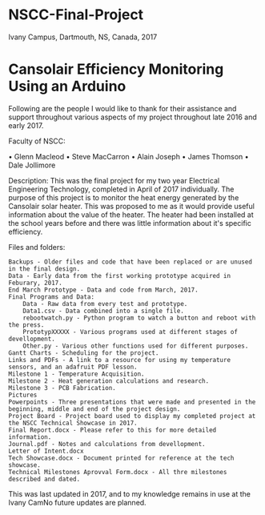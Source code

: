  
 # NSCC-Final-Project 
 Ivany Campus, Dartmouth, NS, Canada, 2017
 
 # Cansolair Efficiency Monitoring Using an Arduino


Following are the people I would like to thank for their assistance and support throughout various aspects of my project throughout late 2016 and early 2017.

Faculty of NSCC:

•	Glenn Macleod
•	Steve MacCarron
•	Alain Joseph
•	James Thomson
•	Dale Jollimore


Description:
This was the final project for my two year Electrical Engineering Technology, completed in April of 2017 individually. The purpose of this project is to monitor the heat energy generated by the Cansolair solar heater. This was proposed to me as it would provide useful information about the value of the heater. The heater had been installed at the school years before and there was little information about it's specific efficiency.


Files and folders:

	Backups - Older files and code that have been replaced or are unused in the final design.
	Data - Early data from the first working prototype acquired in Feburary, 2017.
	End March Prototype - Data and code from March, 2017.
	Final Programs and Data:
		Data - Raw data from every test and prototype.
		Data1.csv - Data combined into a single file.
		rebootwatch.py - Python program to watch a button and reboot with the press.
		PrototypXXXXX - Various programs used at different stages of devellopment.
		Other.py - Various other functions used for different purposes.
	Gantt Charts - Scheduling for the project.
	Links and PDFs - A link to a resource for using my temperature sensors, and an adafruit PDF lesson.
	Milestone 1 - Temperature Acquisition.
	Milestone 2 - Heat generation calculations and research.
	Milestone 3 - PCB Fabrication.
	Pictures
	Powerpoints - Three presentations that were made and presented in the beginning, middle and end of the project design.
	Project Board - Project board used to display my completed project at the NSCC Technical Showcase in 2017.
	Final Report.docx - Please refer to this for more detailed information.
	Journal.pdf - Notes and calculations from devellopment.
	Letter of Intent.docx
	Tech Showcase.docx - Document printed for reference at the tech showcase.
	Technical Milestones Aprovval Form.docx - All thre milestones described and dated.
	
This was last updated in 2017, and to my knowledge remains in use at the Ivany CamNo future updates are planned.
	
